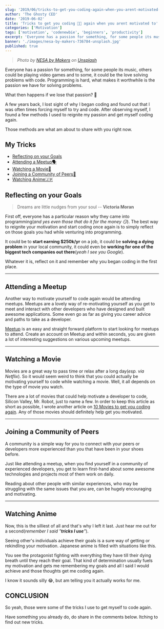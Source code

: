```yaml
---
slug: '2019/06/tricks-to-get-you-coding-again-when-you-arent-motivated-to'
author: 'The Ghosty CED'
date: '2019-06-02'
title: 'Tricks to get you coding 👨‍💻 again when you arent motivated to'
categories: ['Motivation']
tags: ['motivation', 'codenewbie', 'beginners', 'productivity']
excerpt: 'Everyone has a passion for something, for some people its music, others could be playing video games and to some, it could be the love solving problems'
banner: './images/nesa-by-makers-736784-unsplash.jpg'
published: true
---
```


> _Photo by [NESA by Makers](https://unsplash.com/@nesabymakers?utm_source=unsplash&utm_medium=referral&utm_content=creditCopyText) on [Unsplash](https://unsplash.com)_

Everyone has a passion for something, for some people its music, others could be playing video games and to some, it could be the love solving problems with code. Programming is hard, what makes it worthwhile is the passion we have for solving problems.

What then happens if we lose that passion? 🤔

A few years back, I lost sight of why I began coding and found out that I was often times forcing myself to try and code. After observing myself, I found a few methods I used to reignite my passion and get myself coding again.

Those methods are what am about to share with you right now.

## My Tricks

- [Reflecting on your Goals](#reflecting-on-your-goals)
- [Attending a Meetup🗣](#attending-a-meetup)
- [Watching a Movie🍿](#watching-a-movie)
- [Joining a Community of Peers👥](#joining-a-community-of-peers)
- [Watching Anime🇯🇵](#watching-anime)

## Reflecting on your Goals

> Dreams are little nudges from your soul -- **Victoria Moran**

First off, everyone has a particular reason why they came into programming(_and yes even those that do it for the money 😏_). The best way to reignite your motivation and start coding once again is to simply reflect on those goals you had while venturing into programming.

It could be to **start earning $250k/yr** on a job, it could be **solving a dying problem** in your local community, it could even be **working for one of the biggest tech companies out there**(_yeah I see you Google_).

Whatever it is, reflect on it and remember why you began coding in the first place.

---

## Attending a Meetup

Another way to motivate yourself to code again would be attending meetups. Meetups are a lovely way of re-motivating yourself as you get to meet and interact with other developers who have designed and built awesome applications. Some even go as far as giving you career advice and paths to take as a developer.

[Meetup](https://www.meetup.com/) is an easy and straight forward platform to start looking for meetups to attend. Create an account on Meetup and within seconds, you are given a lot of interesting suggestions on various upcoming meetups.

---

## Watching a Movie

Movies are a great way to pass time or relax after a long day(_esp. via Netflix_). So it would seem weird to think that you could actually be motivating yourself to code while watching a movie. Well, it all depends on the type of movie you watch.

There are a lot of movies that could help motivate a developer to code, Silicon Valley, Mr. Robot, just to name a few. In order to keep this article as short as possible, I wrote another article on [10 Movies to get you coding again](https://medium.com/the-andela-way/10-movies-to-get-you-coding-again-3d463b1bd9af). Any of those movies should definitely help get you motivated.

---

## Joining a Community of Peers

A community is a simple way for you to connect with your peers or developers more experienced than you that have been in your shoes before.

Just like attending a meetup, when you find yourself in a community of experienced developers, you get to learn first-hand about some awesome technologies and projects most of them work on daily.

Reading about other people with similar experiences, who may be struggling with the same issues that you are, can be hugely encouraging and motivating.

---

## Watching Anime

Now, this is the silliest of all and that's why I left it last. Just hear me out for a second(_remember I said "**tricks I use**"_).

Seeing other's individuals achieve their goals is a sure way of getting or rekindling your motivation. Japanese anime is filled with situations like this.

You see the protagonist fighting with everything they have till their dying breath until they reach their goal. That kind of determination usually fuels my motivation and gets me remembering my goals and all I said I would achieve and those thoughts get me coding again.

I know it sounds silly 😂, but am telling you it actually works for me.

## CONCLUSION

So yeah, those were some of the tricks I use to get myself to code again.

Have something you already do, do share in the comments below. Itching to find out new tricks.
